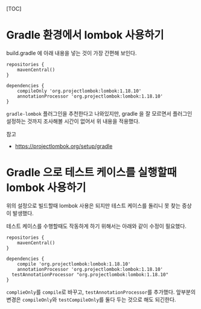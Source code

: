 [TOC]

# Gradle 환경에서 lombok 사용하기

build.gradle 에 아래 내용을 넣는 것이 가장 간편해 보인다.


```
repositories {
	mavenCentral()
}

dependencies {
	compileOnly 'org.projectlombok:lombok:1.18.10'
	annotationProcessor 'org.projectlombok:lombok:1.18.10'
}
```

`gradle-lombok` 플러그인을 추천한다고 나와있지만, gradle 을 잘 모르면서 플러그인 설정하는 것까지 조사해볼 시간이 없어서 위 내용을 적용했다.

참고
- https://projectlombok.org/setup/gradle


# Gradle 으로 테스트 케이스를 실행할때 lombok 사용하기

위의 설정으로 빌드할때 lombok 사용은 되지만 테스트 케이스를 돌리니 못 찾는 증상이 발생했다.

테스트 케이스를 수행할때도 작동하게 하기 위해서는 아래와 같이 수정이 필요했다.

```
repositories {
	mavenCentral()
}

dependencies {
	compile 'org.projectlombok:lombok:1.18.10'
	annotationProcessor 'org.projectlombok:lombok:1.18.10'
  testAnnotationProcessor "org.projectlombok:lombok:1.18.10"
}
```

`complieOnly`를 `compile`로 바꾸고, `testAnnotationProcessor`를 추가했다. 앞부분의 변경은 `compileOnly`와 `testCompileOnly`를 둘다 두는 것으로 해도 되긴한다.
